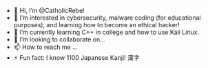 - 👋 Hi, I’m @CatholicRebel
- 👀 I’m interested in cybersecurity, malware coding (for educational purposes), and learning how to become an ethical hacker!
- 🌱 I’m currently learning C++ in college and how to use Kali Linux.
- 💞️ I’m looking to collaborate on...
- 📫 How to reach me ...
- ⚡ Fun fact: I know 1100 Japanese Kanji! 漢字

<!---
CatholicRebel/CatholicRebel is a ✨ special ✨ repository because its `README.md` (this file) appears on your GitHub profile.
You can click the Preview link to take a look at your changes.
--->
